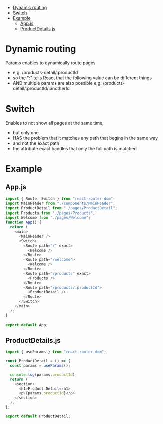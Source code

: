 - [Dynamic routing](#dynamic-routing)
- [Switch](#switch)
- [Example](#example)
  - [App.js](#appjs)
  - [ProductDetails.js](#productdetailsjs)

# Dynamic routing

Params enables to dynamically route pages

- e.g. /products-detail/:productId
- so the ":" tells React that the following value can be different things
- AND multiple params are also possible e.g. /products-detail/:productId/:anotherId

# Switch

Enables to not show all pages at the same time,

- but only one
- HAS the problem that it matches any path that begins in the same way
- and not the exact path
- the attribute exact handles that only the full path is matched

# Example

## App.js

```javascript
import { Route, Switch } from "react-router-dom";
import MainHeader from "./components/MainHeader";
import ProductDetail from "./pages/ProductDetail";
import Products from "./pages/Products";
import Welcome from "./pages/Welcome";
function App() {
  return (
    <main>
      <MainHeader />
      <Switch>
        <Route path="/" exact>
          <Welcome />
        </Route>
        <Route path="/welcome">
          <Welcome />
        </Route>
        <Route path="/products" exact>
          <Products />
        </Route>
        <Route path="/products/:productId">
          <ProductDetail />
        </Route>
      </Switch>
    </main>
  );
}

export default App;
```

## ProductDetails.js

```javascript
import { useParams } from "react-router-dom";

const ProductDetail = () => {
  const params = useParams();

  console.log(params.productId);
  return (
    <section>
      <h1>Product Detail</h1>
      <p>{params.productId}</p>
    </section>
  );
};

export default ProductDetail;
```
